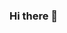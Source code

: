 ### Hi there 👋

<!--
**Kirilvoigtlaender/Kirilvoigtlaender** is a ✨ _special_ ✨ repository because its `README.md` (this file) appears on your GitHub profile.

Here are some ideas to get you started:

- 🔭 I'm currently in my second year of my BSc in Computing Science
- 🌱 I’m currently learning Haskell
- 👯 I’m looking to collaborate on ...
- 🤔 I’m looking for help with ...
- 💬 Ask me about ...
- 📫 How to reach me: send a mail to kiril.voigtlaender@ru.nl
- 😄 Pronouns: ...
- ⚡ Fun fact: ...
-->
